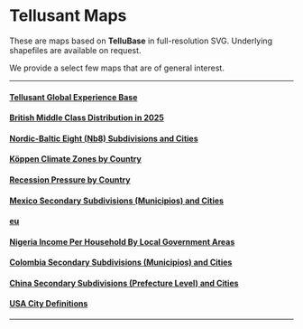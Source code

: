 # Tellusant Maps
These are maps based on **TelluBase** in full-resolution SVG. Underlying shapefiles are available on request.  

We provide a select few maps that are of general interest.

---
#### [Tellusant Global Experience Base](tellusant-global-experience-base.md)
#### [British Middle Class Distribution in 2025](tellusant-british-middle-class-distribution-2025-map.md)
#### [Nordic-Baltic Eight (Nb8) Subdivisions and Cities](tellusant-nordic-baltic-eight-nb8-sub-city.md)
#### [Köppen Climate Zones by Country](tellusant_koeppen_climate_zones_country.md)
#### [Recession Pressure by Country](tellusant-recession-pressure-by-country.md)
#### [Mexico Secondary Subdivisions (Municipios) and Cities](tellusant_mexico_sub2_city.md)
#### [eu](tellusant_eu_sub1_city.md)
#### [Nigeria Income Per Household By Local Government Areas](tellusant_nigeria_income_per_household_by_lga.md)
#### [Colombia Secondary Subdivisions (Municipios) and Cities](tellusant_colombia_sub2_city.md)
#### [China Secondary Subdivisions (Prefecture Level) and Cities](tellusant_china_sub2_city.md)
#### [USA City Definitions](tellusant_usa_city_def.md)

---

